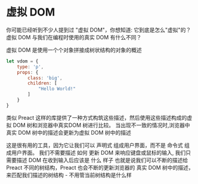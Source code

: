 # 虚拟 DOM

你可能已经听到不少人提到过 "虚拟 DOM"，你想知道: 它到底是怎么"虚拟"的？ 虚拟 DOM 与我们在编程时使用的真实 DOM 有什么不同？

虚拟 DOM 是使用一个个对象拼接成树状结构的对象的概述

```javascript
let vdom = {
    type: 'p', 
    props: {
        class: 'big',
        children: [
            "Hello World!"
        ]
    }
}
```

类似 Preact 这样的库提供了一种方式构筑这些描述，然后使用这些描述构成的虚拟 DOM 树和浏览器中真实DOM 树进行比较。 当出现不一致的情况时,浏览器中真实 DOM 树中的描述会更新为虚拟 DOM 树中的描述

这是很有用的工具，因为它让我们可以 声明式 组成用户界面，而不是 命令式 组成用户界面。 我们不需要描述 如何 更新 DOM 来响应键盘或鼠标的输入, 我们只需要描述 DOM 在收到输入后应该是 什么 样子 也就是说我们可以不断的描述给 Preact 不同的树结构，Preact 也会不断的更新浏览器的 真实 DOM 树中的描述，来匹配我们描述的树结构 - 不用管当前树结构是什么样
